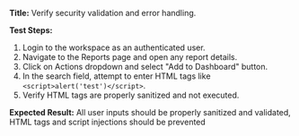 **Title:** Verify security validation and error handling.

**Test Steps:**
1. Login to the workspace as an authenticated user.
2. Navigate to the Reports page and open any report details.
3. Click on Actions dropdown and select "Add to Dashboard" button.
4. In the search field, attempt to enter HTML tags like `<script>alert('test')</script>`.
5. Verify HTML tags are properly sanitized and not executed.

**Expected Result:**
All user inputs should be properly sanitized and validated, HTML tags and script injections should be prevented